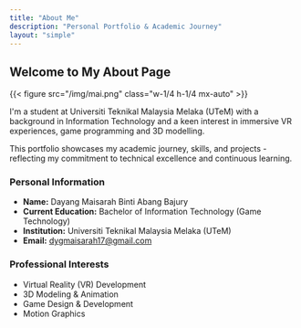 ```yaml
---
title: "About Me"
description: "Personal Portfolio & Academic Journey"
layout: "simple"
---
```


## Welcome to My About Page

{{< figure src="/img/mai.png" class="w-1/4 h-1/4 mx-auto" >}}

I'm a student at Universiti Teknikal Malaysia Melaka (UTeM) with a background in Information Technology and a keen interest in immersive VR experiences, game programming and 3D modelling.

This portfolio showcases my academic journey, skills, and projects - reflecting my commitment to technical excellence and continuous learning.

### Personal Information

- **Name:** Dayang Maisarah Binti Abang Bajury
- **Current Education:** Bachelor of Information Technology (Game Technology)
- **Institution:** Universiti Teknikal Malaysia Melaka (UTeM)
- **Email:** dygmaisarah17@gmail.com

### Professional Interests

- Virtual Reality (VR) Development
- 3D Modeling & Animation
- Game Design & Development
- Motion Graphics